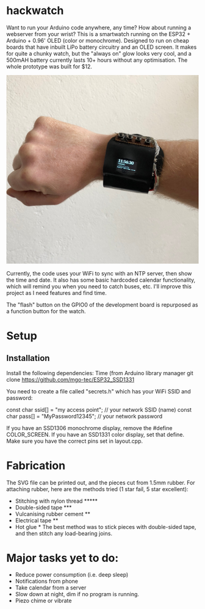 # hackwatch
Want to run your Arduino code anywhere, any time? How about running a webserver from your wrist? This is a smartwatch running on the ESP32 + Arduino + 0.96' OLED (color or monochrome). Designed to run on cheap boards that have inbuilt LiPo battery circuitry and an OLED screen. It makes for quite a chunky watch, but the "always on" glow looks very cool, and a 500mAH battery currently lasts 10+ hours without any optimisation. The whole prototype was built for $12.

![Picture of hackwatch prototype](hackwatch.jpg?raw=true "Hackwatch prototype")

Currently, the code uses your WiFi to sync with an NTP server, then show the time and date. It also has some basic hardcoded calendar functionality, which will remind you when you need to catch buses, etc. I'll improve this project as I need features and find time.

The "flash" button on the GPIO0 of the development board is repurposed as a function button for the watch.


# Setup

## Installation

Install the following dependencies:
Time (from Arduino library manager
git clone https://github.com/mgo-tec/ESP32_SSD1331


You need to create a file called "secrets.h" which has your WiFi SSID and password:

const char ssid[] = "my access point";  //  your network SSID (name)
const char pass[] = "MyPassword12345";       // your network password

If you have an SSD1306 monochrome display, remove the #define COLOR_SCREEN. If you have an SSD1331 color display, set that define. Make sure you have the correct pins set in layout.cpp.

# Fabrication
The SVG file can be printed out, and the pieces cut from 1.5mm rubber. For attaching rubber, here are the methods tried (1 star fail, 5 star excellent):
 - Stitching with nylon thread *****
 - Double-sided tape ***
 - Vulcanising rubber cement **
 - Electrical tape **
 - Hot glue *
 The best method was to stick pieces with double-sided tape, and then stitch any load-bearing joins.

# Major tasks yet to do:
- Reduce power consumption (i.e. deep sleep)
- Notifications from phone
- Take calendar from a server
- Slow down at night, dim if no program is running. 
- Piezo chime or vibrate
